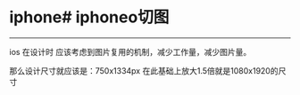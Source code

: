 # iphone# iphoneo切图

---

<p>ios 在设计时 应该考虑到图片复用的机制，减少工作量，减少图片量。</p>

<p>那么设计尺寸就应该是：750x1334px  在此基础上放大1.5倍就是1080x1920的尺寸   </p>
